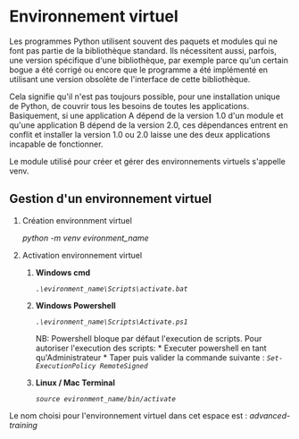 # Environnement virtuel

Les programmes Python utilisent souvent des paquets et modules qui ne font pas partie de la bibliothèque standard. Ils nécessitent aussi, parfois, une version spécifique d'une bibliothèque, par exemple parce qu'un certain bogue a été corrigé ou encore que le programme a été implémenté en utilisant une version obsolète de l'interface de cette bibliothèque.

Cela signifie qu'il n'est pas toujours possible, pour une installation unique de Python, de couvrir tous les besoins de toutes les applications. Basiquement, si une application A dépend de la version 1.0 d'un module et qu'une application B dépend de la version 2.0, ces dépendances entrent en conflit et installer la version 1.0 ou 2.0 laisse une des deux applications incapable de fonctionner.

Le module utilisé pour créer et gérer des environnements virtuels s'appelle venv.

## Gestion d'un environnement virtuel

1. Création environnment virtuel

    *python -m venv evironment_name*

2. Activation environnement virtuel

    1. **Windows cmd**

        *`.\evironment_name\Scripts\activate.bat`*

    2. **Windows Powershell**

        *`.\evironment_name\Scripts\Activate.ps1`*

        NB: Powershell bloque par défaut l'execution de scripts. Pour autoriser l'execution des scripts:
            * Executer powershell en tant qu'Administrateur 
            * Taper puis valider la commande suivante : *`Set-ExecutionPolicy RemoteSigned`*

    3. **Linux / Mac Terminal**

        *`source evironment_name/bin/activate`*

Le nom choisi pour l'environnement virtuel dans cet espace est : *advanced-training*
